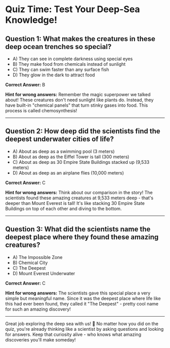 # Quiz Time: Test Your Deep-Sea Knowledge!

## Question 1: What makes the creatures in these deep ocean trenches so special?

- A) They can see in complete darkness using special eyes
- B) They make food from chemicals instead of sunlight
- C) They can swim faster than any surface fish
- D) They glow in the dark to attract food

**Correct Answer:** B

**Hint for wrong answers:** Remember the magic superpower we talked about! These creatures don't need sunlight like plants do. Instead, they have built-in "chemical panels" that turn stinky gases into food. This process is called chemosynthesis!

---

## Question 2: How deep did the scientists find the deepest underwater cities of life?

- A) About as deep as a swimming pool (3 meters)
- B) About as deep as the Eiffel Tower is tall (300 meters)
- C) About as deep as 30 Empire State Buildings stacked up (9,533 meters)
- D) About as deep as an airplane flies (10,000 meters)

**Correct Answer:** C

**Hint for wrong answers:** Think about our comparison in the story! The scientists found these amazing creatures at 9,533 meters deep - that's deeper than Mount Everest is tall! It's like stacking 30 Empire State Buildings on top of each other and diving to the bottom.

---

## Question 3: What did the scientists name the deepest place where they found these amazing creatures?

- A) The Impossible Zone
- B) Chemical City
- C) The Deepest
- D) Mount Everest Underwater

**Correct Answer:** C

**Hint for wrong answers:** The scientists gave this special place a very simple but meaningful name. Since it was the deepest place where life like this had ever been found, they called it "The Deepest" - pretty cool name for such an amazing discovery!

---

Great job exploring the deep sea with us! 🌊 No matter how you did on the quiz, you're already thinking like a scientist by asking questions and looking for answers. Keep that curiosity alive - who knows what amazing discoveries you'll make someday!


